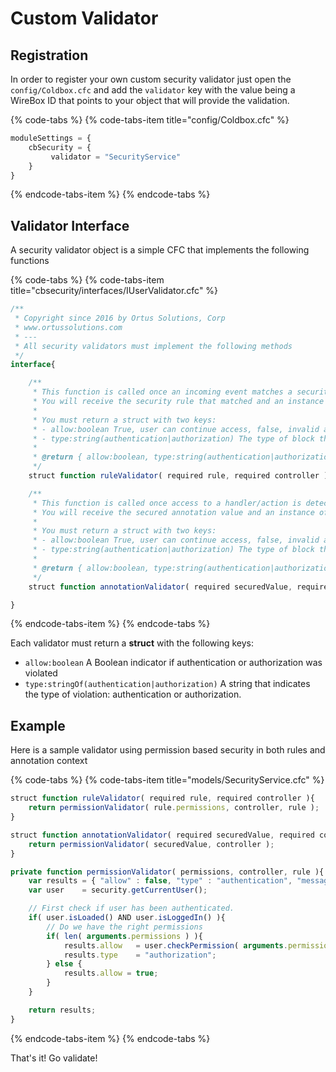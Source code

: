# Custom Validator

## Registration

In order to register your own custom security validator just open the `config/Coldbox.cfc` and add the `validator` key with the value being a WireBox ID that points to your object that will provide the validation.

{% code-tabs %}
{% code-tabs-item title="config/Coldbox.cfc" %}
```javascript
moduleSettings = {
    cbSecurity = {
         validator = "SecurityService"   
    }
}
```
{% endcode-tabs-item %}
{% endcode-tabs %}

## Validator Interface

A security validator object is a simple CFC that implements the following functions

{% code-tabs %}
{% code-tabs-item title="cbsecurity/interfaces/IUserValidator.cfc" %}
```javascript
/**
 * Copyright since 2016 by Ortus Solutions, Corp
 * www.ortussolutions.com
 * ---
 * All security validators must implement the following methods
 */
interface{

	/**
	 * This function is called once an incoming event matches a security rule.
	 * You will receive the security rule that matched and an instance of the ColdBox controller.
	 *
	 * You must return a struct with two keys:
	 * - allow:boolean True, user can continue access, false, invalid access actions will ensue
	 * - type:string(authentication|authorization) The type of block that ocurred.  Either an authentication or an authorization issue.
	 *
	 * @return { allow:boolean, type:string(authentication|authorization) }
	 */
	struct function ruleValidator( required rule, required controller );

	/**
	 * This function is called once access to a handler/action is detected.
	 * You will receive the secured annotation value and an instance of the ColdBox Controller
	 *
	 * You must return a struct with two keys:
	 * - allow:boolean True, user can continue access, false, invalid access actions will ensue
	 * - type:string(authentication|authorization) The type of block that ocurred.  Either an authentication or an authorization issue.
	 *
	 * @return { allow:boolean, type:string(authentication|authorization) }
	 */
	struct function annotationValidator( required securedValue, required controller );

}
```
{% endcode-tabs-item %}
{% endcode-tabs %}

Each validator must return a **struct** with the following keys:

* `allow:boolean` A Boolean indicator if authentication or authorization was violated
* `type:stringOf(authentication|authorization)` A string that indicates the type of violation: authentication or authorization.

## Example

Here is a sample validator using permission based security in both rules and annotation context

{% code-tabs %}
{% code-tabs-item title="models/SecurityService.cfc" %}
```javascript
struct function ruleValidator( required rule, required controller ){
	return permissionValidator( rule.permissions, controller, rule );
}

struct function annotationValidator( required securedValue, required controller ){
	return permissionValidator( securedValue, controller );
}

private function permissionValidator( permissions, controller, rule ){
	var results = { "allow" : false, "type" : "authentication", "messages" : "" };
	var user 	= security.getCurrentUser();

	// First check if user has been authenticated.
	if( user.isLoaded() AND user.isLoggedIn() ){
		// Do we have the right permissions
		if( len( arguments.permissions ) ){
			results.allow 	= user.checkPermission( arguments.permission );
			results.type 	= "authorization";
		} else {
			results.allow = true;
		}
	}

	return results;
}
```
{% endcode-tabs-item %}
{% endcode-tabs %}

That's it!  Go validate!

